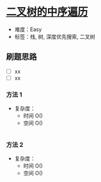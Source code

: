 # [二叉树的中序遍历](https://leetcode-cn.com/problems/binary-tree-inorder-traversal/)

- 难度：Easy
- 标签：栈, 树, 深度优先搜索, 二叉树

## 刷题思路

- [ ] xx
- [ ] xx

### 方法 1

- 复杂度：
    - 时间 O()
    - 空间 O()

``` js

```

### 方法 2

- 复杂度：
    - 时间 O()
    - 空间 O()

``` js

```
